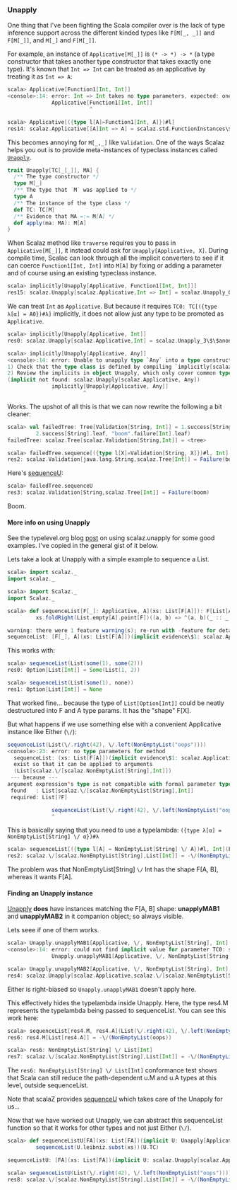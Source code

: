 
### Unapply

One thing that I've been fighting the Scala compiler over is the lack of type inference support across the different kinded types like `F[M[_, _]]` and `F[M[_]]`, and `M[_]` and `F[M[_]]`.

For example, an instance of `Applicative[M[_]]` is `(* -> *) -> *` (a type constructor that takes another type constructor that takes exactly one type). It's known that `Int => Int` can be treated as an applicative by treating it as `Int => A`:

```scala
scala> Applicative[Function1[Int, Int]]
<console>:14: error: Int => Int takes no type parameters, expected: one
              Applicative[Function1[Int, Int]]
                          ^

scala> Applicative[({type l[A]=Function1[Int, A]})#l]
res14: scalaz.Applicative[[A]Int => A] = scalaz.std.FunctionInstances\$\$anon\$2@56ae78ac
```

This becomes annoying for `M[_,_]` like `Validation`. One of the ways Scalaz helps you out is to provide meta-instances of typeclass instances called [`Unapply`]($scalazBaseUrl$/core/src/main/scala/scalaz/Unapply.scala).

```scala
trait Unapply[TC[_[_]], MA] {
  /** The type constructor */
  type M[_]
  /** The type that `M` was applied to */
  type A
  /** The instance of the type class */
  def TC: TC[M]
  /** Evidence that MA =:= M[A] */
  def apply(ma: MA): M[A]
}
```

When Scalaz method like `traverse` requires you to pass in `Applicative[M[_]]`, it instead could ask for `Unapply[Applicative, X]`. During compile time, Scalac can look through all the implicit converters to see if it can coerce `Function1[Int, Int]` into `M[A]` by fixing or adding a parameter and of course using an existing typeclass instance.

```scala
scala> implicitly[Unapply[Applicative, Function1[Int, Int]]]
res15: scalaz.Unapply[scalaz.Applicative,Int => Int] = scalaz.Unapply_0\$\$anon\$9@2e86566f
```

We can treat `Int` as `Applicative`. But because it requires `TC0: TC[({type λ[α] = A0})#λ]` implicitly, it does not allow just any type to be promoted as `Applicative`.

```scala
scala> implicitly[Unapply[Applicative, Int]]
res0: scalaz.Unapply[scalaz.Applicative,Int] = scalaz.Unapply_3\$\$anon\$1@5179dc20

scala> implicitly[Unapply[Applicative, Any]]
<console>:14: error: Unable to unapply type `Any` into a type constructor of kind `M[_]` that is classified by the type class `scalaz.Applicative`
1) Check that the type class is defined by compiling `implicitly[scalaz.Applicative[<type constructor>]]`.
2) Review the implicits in object Unapply, which only cover common type 'shapes'
(implicit not found: scalaz.Unapply[scalaz.Applicative, Any])
              implicitly[Unapply[Applicative, Any]]
                        ^
```

Works. The upshot of all this is that we can now rewrite the following a bit cleaner:

```scala
scala> val failedTree: Tree[Validation[String, Int]] = 1.success[String].node(
         2.success[String].leaf, "boom".failure[Int].leaf)
failedTree: scalaz.Tree[scalaz.Validation[String,Int]] = <tree>

scala> failedTree.sequence[({type l[X]=Validation[String, X]})#l, Int]
res2: scalaz.Validation[java.lang.String,scalaz.Tree[Int]] = Failure(boom)
```

Here's [sequenceU]($scalazBaseUrl$/core/src/main/scala/scalaz/Traverse.scala):

```scala
scala> failedTree.sequenceU
res3: scalaz.Validation[String,scalaz.Tree[Int]] = Failure(boom)
```

Boom.


#### More info on using Unapply ####

See the typelevel.org blog [post](http://typelevel.org/blog/2013/09/11/using-scalaz-Unapply.html) on using scalaz.unapply for some good examples. I've copied in the general gist of it below.

Lets take a look at Unapply with a simple example to sequence a List.

```scala
scala> import scalaz._
import scalaz._

scala> import Scalaz._
import Scalaz._

scala> def sequenceList[F[_]: Applicative, A](xs: List[F[A]]): F[List[A]] =
         xs.foldRight(List.empty[A].point[F])((a, b) => ^(a, b)(_ :: _))

warning: there were 1 feature warning(s); re-run with -feature for details
sequenceList: [F[_], A](xs: List[F[A]])(implicit evidence\$1: scalaz.Applicative[F])F[List[A]]
```

This works with:

```scala
scala> sequenceList(List(some(1), some(2)))
res0: Option[List[Int]] = Some(List(1, 2))

scala> sequenceList(List(some(1), none))   
res1: Option[List[Int]] = None
```

That worked fine... because the type of ```List[Option[Int]]``` could be neatly destructured into F and A type params. It has the "shape" F[X].

But what happens if we use something else with a convenient Applicative instance like Either (```\/```):

```scala
sequenceList(List(\/.right(42), \/.left(NonEmptyList("oops"))))
<console>:23: error: no type parameters for method 
  sequenceList: (xs: List[F[A]])(implicit evidence\$1: scalaz.Applicative[F])F[List[A]]
  exist so that it can be applied to arguments
  (List[scalaz.\/[scalaz.NonEmptyList[String],Int]])
 --- because ---
argument expression's type is not compatible with formal parameter type;
 found   : List[scalaz.\/[scalaz.NonEmptyList[String],Int]]
 required: List[?F]

              sequenceList(List(\/.right(42), \/.left(NonEmptyList("oops"))))
              ^
```

This is basically saying that you need to use a typelambda: ```({type λ[α] = NonEmptyList[String] \/ α})#λ```

```scala
scala> sequenceList[({type l[A] = NonEmptyList[String] \/ A})#l, Int](List(\/.right(42), \/.left(NonEmptyList("oops"))))
res2: scalaz.\/[scalaz.NonEmptyList[String],List[Int]] = -\/(NonEmptyList(oops))
```

The problem was that NonEmptyList[String] ```\/``` Int has the shape F[A, B], whereas it wants F[A].

#### Finding an Unapply instance ####

[Unapply]($scalazBaseUrl$/core/src/main/scala/scalaz/Unapply.scala#L210) __does__ have instances matching the F[A, B] shape: __unapplyMAB1__ and __unapplyMAB2__ in it companion object; so always visible.

Lets seee if one of them works.

```scala
scala> Unapply.unapplyMAB1[Applicative, \/, NonEmptyList[String], Int]
<console>:14: error: could not find implicit value for parameter TC0: scalaz.Applicative[[α]scalaz.\/[α,Int]]
              Unapply.unapplyMAB1[Applicative, \/, NonEmptyList[String], Int]

scala> Unapply.unapplyMAB2[Applicative, \/, NonEmptyList[String], Int]
res4: scalaz.Unapply[scalaz.Applicative,scalaz.\/[scalaz.NonEmptyList[String],Int]]{type M[X] = scalaz.\/[scalaz.NonEmptyList[String],X]; type A = Int} = scalaz.Unapply_0$$anon$13@53ef560
```

Either is right-biased so ```Unapply.unapplyMAB1``` doesn't apply here.

This effectively hides the typelambda inside Unapply.
Here, the type res4.M represents the typelambda being passed to sequenceList. You can see this work here:

```scala
scala> sequenceList[res4.M, res4.A](List(\/.right(42), \/.left(NonEmptyList("oops"))))
res6: res4.M[List[res4.A]] = -\/(NonEmptyList(oops))

scala> res6: NonEmptyList[String] \/ List[Int]
res7: scalaz.\/[scalaz.NonEmptyList[String],List[Int]] = -\/(NonEmptyList(oops))
```

The ```res6: NonEmptyList[String] \/ List[Int]``` conformance test shows that Scala can still reduce the path-dependent u.M and u.A types at this level, outside sequenceList.

Note that scalaZ provides [sequenceU]($scalazBaseUrl$/core/src/main/scala/scalaz/Traverse.scala#L108) which takes care of the Unapply for us...

Now that we have worked out Unapply, we can abstract this sequenceList function so that it works for other types and not just Either (```\/```).

```scala
scala> def sequenceListU[FA](xs: List[FA])(implicit U: Unapply[Applicative, FA]): U.M[List[U.A]] =
         sequenceList(U.leibniz.subst(xs))(U.TC)

sequenceListU: [FA](xs: List[FA])(implicit U: scalaz.Unapply[scalaz.Applicative,FA])U.M[List[U.A]]

scala> sequenceListU(List(\/.right(42), \/.left(NonEmptyList("oops"))))
res8: scalaz.\/[scalaz.NonEmptyList[String],List[Int]] = -\/(NonEmptyList(oops))
```
